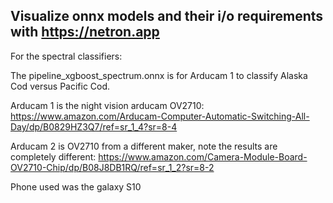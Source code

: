 ## Visualize onnx models and their i/o requirements with https://netron.app


For the spectral classifiers:

The pipeline_xgboost_spectrum.onnx is for Arducam 1 to classify Alaska Cod versus Pacific Cod.

Arducam 1 is the night vision arducam OV2710: https://www.amazon.com/Arducam-Computer-Automatic-Switching-All-Day/dp/B0829HZ3Q7/ref=sr_1_4?sr=8-4

Arducam 2 is OV2710 from a different maker, note the results are completely different: https://www.amazon.com/Camera-Module-Board-OV2710-Chip/dp/B08J8DB1RQ/ref=sr_1_2?sr=8-2 

Phone used was the galaxy S10